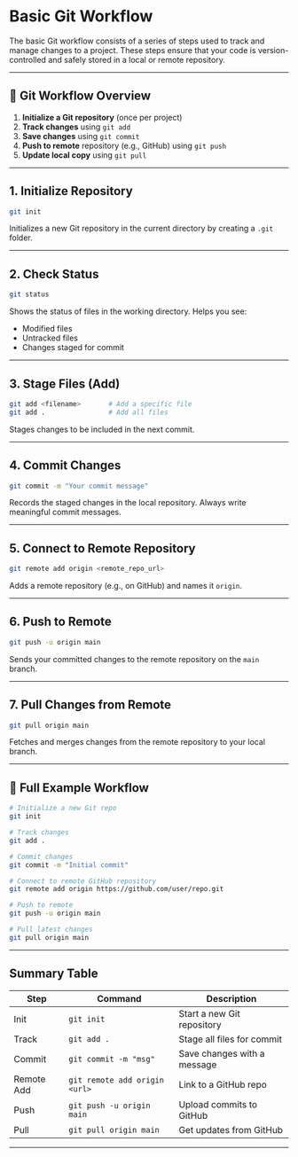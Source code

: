 
# Basic Git Workflow

The basic Git workflow consists of a series of steps used to track and manage changes to a project. These steps ensure that your code is version-controlled and safely stored in a local or remote repository.

---

## 🔄 Git Workflow Overview

1. **Initialize a Git repository** (once per project)
2. **Track changes** using `git add`
3. **Save changes** using `git commit`
4. **Push to remote** repository (e.g., GitHub) using `git push`
5. **Update local copy** using `git pull`

---

## 1. Initialize Repository

```bash
git init
```

Initializes a new Git repository in the current directory by creating a `.git` folder.

---

## 2. Check Status

```bash
git status
```

Shows the status of files in the working directory. Helps you see:
- Modified files
- Untracked files
- Changes staged for commit

---

## 3. Stage Files (Add)

```bash
git add <filename>       # Add a specific file
git add .                # Add all files
```

Stages changes to be included in the next commit.

---

## 4. Commit Changes

```bash
git commit -m "Your commit message"
```

Records the staged changes in the local repository. Always write meaningful commit messages.

---

## 5. Connect to Remote Repository

```bash
git remote add origin <remote_repo_url>
```

Adds a remote repository (e.g., on GitHub) and names it `origin`.

---

## 6. Push to Remote

```bash
git push -u origin main
```

Sends your committed changes to the remote repository on the `main` branch.

---

## 7. Pull Changes from Remote

```bash
git pull origin main
```

Fetches and merges changes from the remote repository to your local branch.

---

## 🔁 Full Example Workflow

```bash
# Initialize a new Git repo
git init

# Track changes
git add .

# Commit changes
git commit -m "Initial commit"

# Connect to remote GitHub repository
git remote add origin https://github.com/user/repo.git

# Push to remote
git push -u origin main

# Pull latest changes
git pull origin main
```

---

## Summary Table

| Step       | Command                        | Description                            |
|------------|--------------------------------|----------------------------------------|
| Init       | `git init`                     | Start a new Git repository             |
| Track      | `git add .`                    | Stage all files for commit             |
| Commit     | `git commit -m "msg"`          | Save changes with a message            |
| Remote Add | `git remote add origin <url>`  | Link to a GitHub repo                  |
| Push       | `git push -u origin main`      | Upload commits to GitHub               |
| Pull       | `git pull origin main`         | Get updates from GitHub                |

---
